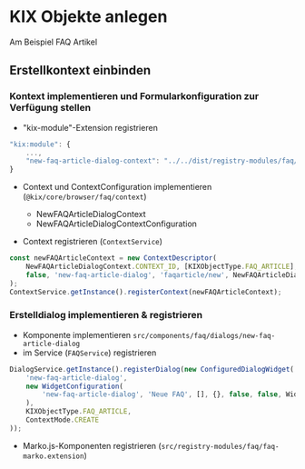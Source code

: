 # KIX Objekte anlegen

Am Beispiel FAQ Artikel

## Erstellkontext einbinden

### Kontext implementieren und Formularkonfiguration zur Verfügung stellen
- "kix-module"-Extension registrieren

```javascript
"kix:module": {
    ...,
    "new-faq-article-dialog-context": "../../dist/registry-modules/faq/new-faq-article-dialog-context.extension",
}
```
- Context und ContextConfiguration implementieren (`@kix/core/browser/faq/context`)
    - NewFAQArticleDialogContext
    - NewFAQArticleDialogContextConfiguration

- Context registrieren (`ContextService`)

```javascript
const newFAQArticleContext = new ContextDescriptor(
    NewFAQArticleDialogContext.CONTEXT_ID, [KIXObjectType.FAQ_ARTICLE], ContextType.DIALOG, ContextMode.CREATE,
    false, 'new-faq-article-dialog', 'faqarticle/new', NewFAQArticleDialogContext
);
ContextService.getInstance().registerContext(newFAQArticleContext);
```

### Erstelldialog implementieren & registrieren
- Komponente implementieren `src/components/faq/dialogs/new-faq-article-dialog`
- im Service (`FAQService`) registrieren
```javascript
DialogService.getInstance().registerDialog(new ConfiguredDialogWidget(
    'new-faq-article-dialog',
    new WidgetConfiguration(
        'new-faq-article-dialog', 'Neue FAQ', [], {}, false, false, WidgetSize.BOTH, 'kix-icon-query'
    ),
    KIXObjectType.FAQ_ARTICLE,
    ContextMode.CREATE
));
```
- Marko.js-Komponenten registrieren (`src/registry-modules/faq/faq-marko.extension`)